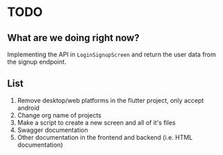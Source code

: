 # TODO

## What are we doing right now?

Implementing the API in `LoginSignupScreen` and return the user data from the signup endpoint.

## List

1. Remove desktop/web platforms in the flutter project, only accept android
1. Change org name of projects
1. Make a script to create a new screen and all of it's files
1. Swagger documentation
1. Other documentation in the frontend and backend (i.e. HTML documentation)
